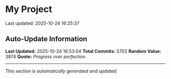 # My Project


Last updated: 2025-10-24 16:25:37













































































































































































































































































































































































































































































































































































































































































































































































































































































































































































































































































































































































































































































































































































































































































































































































































































































































































































































































































































































































































































































































































































































































































































































































































































































































































































































































































































































































































































































































































































































































































































































































































































































































































































































































































































































































































































































































































































































































































































































































































































































































































































































































































































































































































































































































































































































































































































































































































































































































































































































































































































































































































































































































































































































































































































































































































































































































































































































































































































































































































































































































































































































































































































































## Auto-Update Information

**Last Updated:** 2025-10-24 16:53:04
**Total Commits:** 5702
**Random Value:** 3874
**Quote:** _Progress over perfection._

---
_This section is automatically generated and updated._